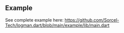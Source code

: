 ## Example
See complete example here: https://github.com/Sorcel-Tech/logman.dart/blob/main/example/lib/main.dart